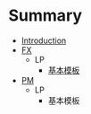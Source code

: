 # Summary

* [Introduction](README.md)
* [FX](fx)
   * LP
       * [基本模板](ji_ben_mo_ban.md)
* [PM](pm.md)
   * LP
       * 基本模板


